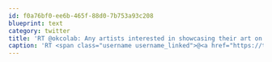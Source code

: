 ```yaml
---
id: f0a76bf0-ee6b-465f-88d0-7b753a93c208
blueprint: text
category: twitter
title: 'RT @okcolab: Any artists interested in showcasing their art on the walls of the coLab? (30 day rotation)'
caption: 'RT <span class="username username_linked">@<a href="https://twitter.com/okcolab" title="Okanagan coLab">okcolab</a></span>: Any artists interested in showcasing their art on the walls of the coLab? (30 day rotation)'
---
```

